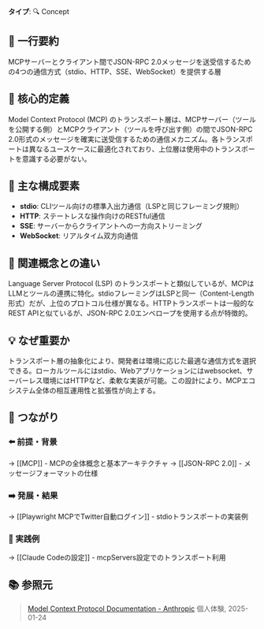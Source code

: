 **タイプ**: 🔍 Concept

## 📝 一行要約
MCPサーバーとクライアント間でJSON-RPC 2.0メッセージを送受信するための4つの通信方式（stdio、HTTP、SSE、WebSocket）を提供する層

## 🎯 核心的定義
Model Context Protocol (MCP) のトランスポート層は、MCPサーバー（ツールを公開する側）とMCPクライアント（ツールを呼び出す側）の間でJSON-RPC 2.0形式のメッセージを確実に送受信するための通信メカニズム。各トランスポートは異なるユースケースに最適化されており、上位層は使用中のトランスポートを意識する必要がない。

## 🌟 主な構成要素
- **stdio**: CLIツール向けの標準入出力通信（LSPと同じフレーミング規則）
- **HTTP**: ステートレスな操作向けのRESTful通信
- **SSE**: サーバーからクライアントへの一方向ストリーミング
- **WebSocket**: リアルタイム双方向通信

## 🔄 関連概念との違い
Language Server Protocol (LSP) のトランスポートと類似しているが、MCPはLLMとツールの連携に特化。stdioフレーミングはLSPと同一（Content-Length形式）だが、上位のプロトコル仕様が異なる。HTTPトランスポートは一般的なREST APIと似ているが、JSON-RPC 2.0エンベロープを使用する点が特徴的。

## 💡 なぜ重要か
トランスポート層の抽象化により、開発者は環境に応じた最適な通信方式を選択できる。ローカルツールにはstdio、Webアプリケーションにはwebsocket、サーバーレス環境にはHTTPなど、柔軟な実装が可能。この設計により、MCPエコシステム全体の相互運用性と拡張性が向上する。

## 🔗 つながり
### ⬅️ 前提・背景
→ [[MCP]] - MCPの全体概念と基本アーキテクチャ
→ [[JSON-RPC 2.0]] - メッセージフォーマットの仕様

### ➡️ 発展・結果
→ [[Playwright MCPでTwitter自動ログイン]] - stdioトランスポートの実装例

### 🎯 実践例
→ [[Claude Codeの設定]] - mcpServers設定でのトランスポート利用

## 📚 参照元
> [Model Context Protocol Documentation - Anthropic](https://docs.anthropic.com/en/docs/model-context-protocol)
> 個人体験, 2025-01-24